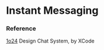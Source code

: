 # Instant Messaging




### Reference
[1o24](https://1o24bbs.com/t/design-chat-system/26782/4) Design Chat System, by XCode
    